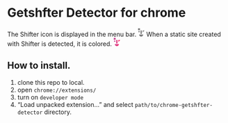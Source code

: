 # Getshfter Detector for chrome

The Shifter icon is displayed in the menu bar. ![Not Shifter](./Shifter_Mono_19.png)
 When a static site created with Shifter is detected, it is colored. ![Shifter!](./Shifter_Color_19.png)


## How to install.

1. clone this repo to local.
2. open `chrome://extensions/`
3. turn on `developer mode`
4. “Load unpacked extension…” and select `path/to/chrome-getshfter-detector` directory.
